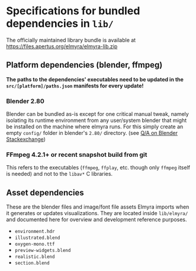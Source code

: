 # Specifications for bundled dependencies in `lib/`

The officially maintained library bundle is available at https://files.apertus.org/elmyra/elmyra-lib.zip

## Platform dependencies (blender, ffmpeg)

**The paths to the dependencies' executables need to be updated in the `src/[platform]/paths.json` manifests for every update!**

### Blender 2.80

Blender can be bundled as-is except for one critical manual tweak, namely isolating its runtime environment from any user/system blender that might be installed on the machine where elmyra runs.
For this simply create an empty `config/` folder in blender's `2.80/` directory. (see [Q/A on Blender Stackexchange](https://blender.stackexchange.com/questions/48392/make-blender-unaware-of-user-system-installed-add-ons))

### FFmpeg 4.2.1+ or recent snapshot build from git

This refers to the executables (`ffmpeg`, `ffplay`, etc. though only `ffmpeg` itself is needed) and not to the `libav*` C libraries.

## Asset dependencies

These are the blender files and image/font file assets Elmyra imports when it generates or updates visualizations. They are located inside `lib/elmyra/` and documented here for overview and development reference purposes.

- `environment.hdr`
- `illustrated.blend`
- `oxygen-mono.ttf`
- `preview-widgets.blend`
- `realistic.blend`
- `section.blend`
